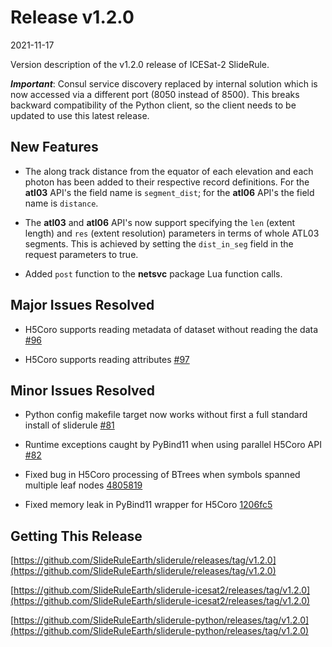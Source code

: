 # Release v1.2.0

2021-11-17

Version description of the v1.2.0 release of ICESat-2 SlideRule.

***Important***: Consul service discovery replaced by internal solution which is now accessed via a different port (8050 instead of 8500).  This breaks backward compatibility of the Python client, so the client needs to be updated to use this latest release.

## New Features

* The along track distance from the equator of each elevation and each photon has been added to their respective record definitions.  For the **atl03** API's the field name is `segment_dist`; for the **atl06** API's the field name is `distance`.

* The **atl03** and **atl06** API's now support specifying the `len` (extent length) and `res` (extent resolution) parameters in terms of whole ATL03 segments.  This is achieved by setting the `dist_in_seg` field in the request parameters to true.

* Added `post` function to the **netsvc** package Lua function calls.

## Major Issues Resolved

* H5Coro supports reading metadata of dataset without reading the data [#96](https://github.com/SlideRuleEarth/sliderule/issues/96)

* H5Coro supports reading attributes [#97](https://github.com/SlideRuleEarth/sliderule/issues/97)

## Minor Issues Resolved

* Python config makefile target now works without first a full standard install of sliderule [#81](https://github.com/SlideRuleEarth/sliderule/issues/81)

* Runtime exceptions caught by PyBind11 when using parallel H5Coro API [#82](https://github.com/SlideRuleEarth/sliderule/issues/82)

* Fixed bug in H5Coro processing of BTrees when symbols spanned multiple leaf nodes [4805819](https://github.com/SlideRuleEarth/sliderule/commit/4805819dac3029c4767f9957271f73548c46748f)

* Fixed memory leak in PyBind11 wrapper for H5Coro [1206fc5](https://github.com/SlideRuleEarth/sliderule/commit/1206fc5864eb965dec2aa34f10116cc74ba7f2b7)

## Getting This Release

[https://github.com/SlideRuleEarth/sliderule/releases/tag/v1.2.0](https://github.com/SlideRuleEarth/sliderule/releases/tag/v1.2.0)

[https://github.com/SlideRuleEarth/sliderule-icesat2/releases/tag/v1.2.0](https://github.com/SlideRuleEarth/sliderule-icesat2/releases/tag/v1.2.0)

[https://github.com/SlideRuleEarth/sliderule-python/releases/tag/v1.2.0](https://github.com/SlideRuleEarth/sliderule-python/releases/tag/v1.2.0)


